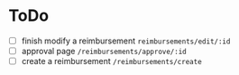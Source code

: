 # ToDo

- [ ] finish modify a reimbursement `reimbursements/edit/:id`
- [ ] approval page `/reimbursements/approve/:id`
- [ ] create a reimbursement `/reimbursements/create`
